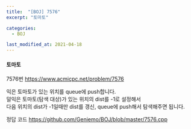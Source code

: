 ```yaml
---
title:  "[BOJ] 7576"
excerpt: "토마토"

categories:
  - BOJ

last_modified_at: 2021-04-18
---
```


#### 토마토

7576번 <https://www.acmicpc.net/problem/7576>

익은 토마토가 있는 위치를 queue에 push합니다.<br>
덜익은 토마토(탐색 대상)가 있는 위치의 dist를 -1로 설정해서<br>
다음 위치의 dist가 -1일때만 dist를 갱신, queue에 push해서 탐색해주면 됩니다.

정답 코드 <https://github.com/Geniemo/BOJ/blob/master/7576.cpp>